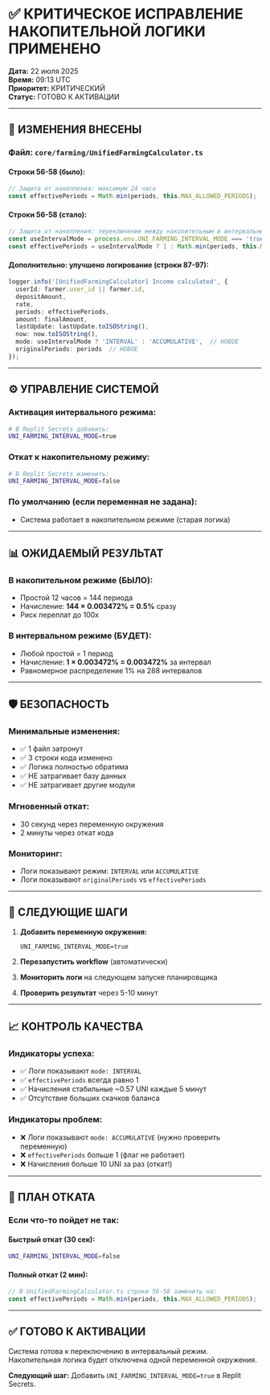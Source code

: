 # ✅ КРИТИЧЕСКОЕ ИСПРАВЛЕНИЕ НАКОПИТЕЛЬНОЙ ЛОГИКИ ПРИМЕНЕНО

**Дата:** 22 июля 2025  
**Время:** 09:13 UTC  
**Приоритет:** КРИТИЧЕСКИЙ  
**Статус:** ГОТОВО К АКТИВАЦИИ  

---

## 🔧 ИЗМЕНЕНИЯ ВНЕСЕНЫ

### **Файл:** `core/farming/UnifiedFarmingCalculator.ts`

#### **Строки 56-58 (было):**
```typescript
// Защита от накопления: максимум 24 часа
const effectivePeriods = Math.min(periods, this.MAX_ALLOWED_PERIODS);
```

#### **Строки 56-58 (стало):**
```typescript
// Защита от накопления: переключение между накопительным и интервальным режимом
const useIntervalMode = process.env.UNI_FARMING_INTERVAL_MODE === 'true';
const effectivePeriods = useIntervalMode ? 1 : Math.min(periods, this.MAX_ALLOWED_PERIODS);
```

#### **Дополнительно: улучшено логирование (строки 87-97):**
```typescript
logger.info('[UnifiedFarmingCalculator] Income calculated', {
  userId: farmer.user_id || farmer.id,
  depositAmount,
  rate,
  periods: effectivePeriods,
  amount: finalAmount,
  lastUpdate: lastUpdate.toISOString(),
  now: now.toISOString(),
  mode: useIntervalMode ? 'INTERVAL' : 'ACCUMULATIVE',  // НОВОЕ
  originalPeriods: periods  // НОВОЕ
});
```

---

## ⚙️ УПРАВЛЕНИЕ СИСТЕМОЙ

### **Активация интервального режима:**
```bash
# В Replit Secrets добавить:
UNI_FARMING_INTERVAL_MODE=true
```

### **Откат к накопительному режиму:**
```bash
# В Replit Secrets изменить:
UNI_FARMING_INTERVAL_MODE=false
```

### **По умолчанию (если переменная не задана):**
- Система работает в накопительном режиме (старая логика)

---

## 📊 ОЖИДАЕМЫЙ РЕЗУЛЬТАТ

### **В накопительном режиме (БЫЛО):**
- Простой 12 часов = 144 периода
- Начисление: **144 × 0.003472% = 0.5%** сразу
- Риск переплат до 100x

### **В интервальном режиме (БУДЕТ):**
- Любой простой = 1 период
- Начисление: **1 × 0.003472% = 0.003472%** за интервал
- Равномерное распределение 1% на 288 интервалов

---

## 🛡️ БЕЗОПАСНОСТЬ

### **Минимальные изменения:**
- ✅ 1 файл затронут
- ✅ 3 строки кода изменено
- ✅ Логика полностью обратима
- ✅ НЕ затрагивает базу данных
- ✅ НЕ затрагивает другие модули

### **Мгновенный откат:**
- 30 секунд через переменную окружения
- 2 минуты через откат кода

### **Мониторинг:**
- Логи показывают режим: `INTERVAL` или `ACCUMULATIVE`
- Логи показывают `originalPeriods` vs `effectivePeriods`

---

## 🎯 СЛЕДУЮЩИЕ ШАГИ

1. **Добавить переменную окружения:**
   ```
   UNI_FARMING_INTERVAL_MODE=true
   ```

2. **Перезапустить workflow** (автоматически)

3. **Мониторить логи** на следующем запуске планировщика

4. **Проверить результат** через 5-10 минут

---

## 📈 КОНТРОЛЬ КАЧЕСТВА

### **Индикаторы успеха:**
- ✅ Логи показывают `mode: INTERVAL`
- ✅ `effectivePeriods` всегда равно 1
- ✅ Начисления стабильные ~0.57 UNI каждые 5 минут
- ✅ Отсутствие больших скачков баланса

### **Индикаторы проблем:**
- ❌ Логи показывают `mode: ACCUMULATIVE` (нужно проверить переменную)
- ❌ `effectivePeriods` больше 1 (флаг не работает)
- ❌ Начисления больше 10 UNI за раз (откат!)

---

## 🔄 ПЛАН ОТКАТА

### **Если что-то пойдет не так:**

#### **Быстрый откат (30 сек):**
```bash
UNI_FARMING_INTERVAL_MODE=false
```

#### **Полный откат (2 мин):**
```typescript
// В UnifiedFarmingCalculator.ts строки 56-58 заменить на:
const effectivePeriods = Math.min(periods, this.MAX_ALLOWED_PERIODS);
```

---

## ✅ ГОТОВО К АКТИВАЦИИ

Система готова к переключению в интервальный режим. Накопительная логика будет отключена одной переменной окружения.

**Следующий шаг:** Добавить `UNI_FARMING_INTERVAL_MODE=true` в Replit Secrets.